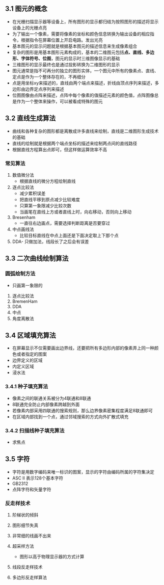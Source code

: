 ## 3.1 图元的概念
- 在光栅扫描显示器等设备上，所有图形的显示都归结为按照图形的描述将显示设备上的光栅点亮
- 为了输出一个像素，需要将像素的坐标和颜色信息转换为输出设备的相应指令，根据指令在屏幕位置上开启电路。发出光亮
- 基本图元的显示问题就是根据基本图元的描述信息来生成像素组合
- 复杂的图形是用基本图形元素构成的，基本的二维图元包括**点、直线、多边形、字体符号、位图**，图元的显示时三维图像显示的基础
- 三维图形的显示最终也是通过投影转换为二维图形的显示
- 图元通常是指不可再分的独立的图形实体，一个图元中所有的像素点、直线、定点是作为一个整体存在的，不再细分
- 点是用坐标xy来描述的，直线由两个端点来描述，折线由顶点序列来描述，多边形由边界定点序列来描述
- 位图图像由点阵来描述，点阵中每个像素的值描述元素的颜色值，点阵图像总是作为一个整体来操作，可以被看成特殊的图元

## 3.2 直线生成算法
- 曲线和各种复杂的图形都是离散成许多直线来绘制，直线是二维图形生成技术的基础
- 直线的绘制就是根据两个端点坐标的描述来绘制两点间的直线路径
- 根据直线方程算出点即可，但这样做运算效率不高
### 常见算法
1. 数值微分法
	- 根据直线的微分方程绘制直线
2. 逐点比较法
	- 减少累积误差
	- 把直线平移到原点减少比较难度
	- 只算第一象限减少比较次数
	- 当画笔在直线上方或者直线上时，向右移动，否则向上移动
3. Bresenham
	- 一直往右边画点，需要选择判断距离是否要穿过
4. 中点画线法
	- 比较目标直线在中点上面还是下面决定取上下那个点
5. DDA- 只做加法，线段长了之后会有误差
## 3.3 二次曲线绘制算法
### 圆弧绘制方法
- 只画第一象限的
1. 逐点比较法
2. BremenHam
3. DDA
4. 中点
5. 角度离散法
## 3.4 区域填充算法
- 在屏幕显示不仅需要画出边界线，还要把所有多边形内部的像素弄上同一种颜色或者指定的图案
- 边界定义的区域
- 内定义区域
- 浸水法
### 3.4.1 种子填充算法
- 像素之间的联通关系被分为4联通和8联通
- 8联通完全防止内部像素跨越到外面
- 若像素内部采用四联通的搜索规则，那么边界像素密集程度满足8联通即可
- 在区域内部找到一个点，通过邻域搜索的方式向外扩散式填充
### 3.4.2 扫描线种子填充算法
- 求焦点

## 3.5 字符
- 字符是用数字编码来唯一标识的图案，显示的字符由编码所属的字符集决定
- ASC II 表示128个基本字符
- GB2312
- 点阵字符和矢量字符
###  反走样技术
1. 阶梯状的倾斜
2. 图形细节失真
3. 非常细的线画不出来

1. 超采样方法
	- 图形以高于物理显示器的方式计算
2. 线段反走样技术
3. 多边形反走样算法